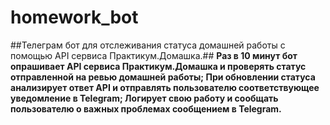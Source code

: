 # homework_bot
##Телеграм бот для отслеживания статуса домашней работы с помощью API сервиса Практикум.Домашка.##
**Раз в 10 минут бот опрашивает API сервиса Практикум.Домашка и проверять статус отправленной на ревью домашней работы;
При обновлении статуса анализирует ответ API и отправлять пользователю соответствующее уведомление в Telegram;
Логирует свою работу и сообщать пользователю о важных проблемах сообщением в Telegram.**
